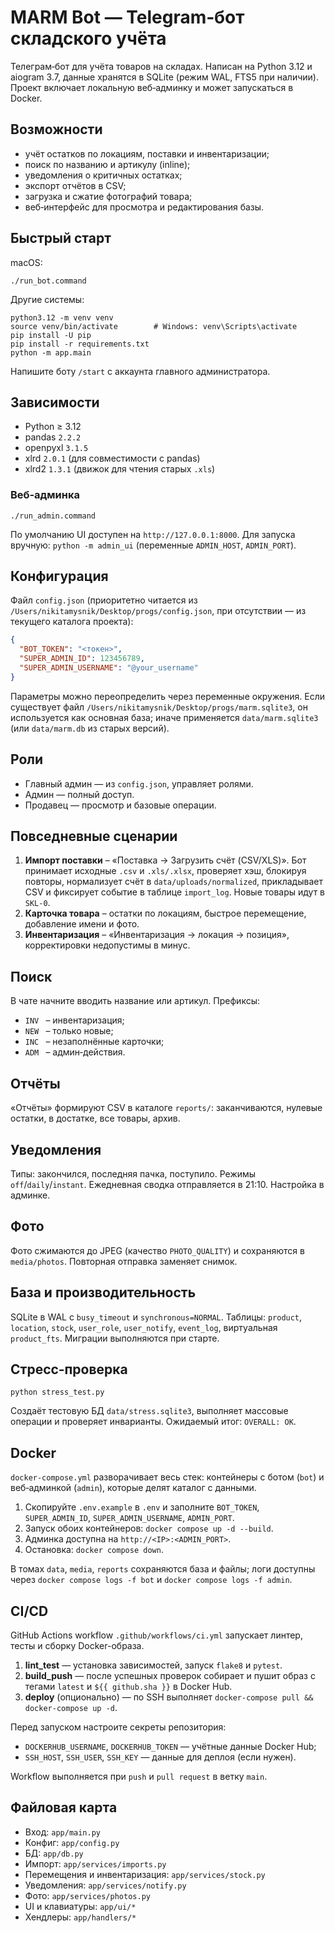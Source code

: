 # MARM Bot — Telegram‑бот складского учёта

Телеграм‑бот для учёта товаров на складах. Написан на Python 3.12 и aiogram 3.7, данные хранятся в SQLite (режим WAL, FTS5 при наличии). Проект включает локальную веб‑админку и может запускаться в Docker.

## Возможности
- учёт остатков по локациям, поставки и инвентаризации;
- поиск по названию и артикулу (inline);
- уведомления о критичных остатках;
- экспорт отчётов в CSV;
- загрузка и сжатие фотографий товара;
- веб‑интерфейс для просмотра и редактирования базы.

## Быстрый старт
macOS:
```
./run_bot.command
```
Другие системы:
```
python3.12 -m venv venv
source venv/bin/activate        # Windows: venv\Scripts\activate
pip install -U pip
pip install -r requirements.txt
python -m app.main
```
Напишите боту `/start` с аккаунта главного администратора.

## Зависимости
- Python ≥ 3.12
- pandas `2.2.2`
- openpyxl `3.1.5`
- xlrd `2.0.1` (для совместимости с pandas)
- xlrd2 `1.3.1` (движок для чтения старых `.xls`)

### Веб‑админка
```
./run_admin.command
```
По умолчанию UI доступен на `http://127.0.0.1:8000`. Для запуска вручную: `python -m admin_ui` (переменные `ADMIN_HOST`, `ADMIN_PORT`).

## Конфигурация
Файл `config.json` (приоритетно читается из `/Users/nikitamysnik/Desktop/progs/config.json`, при отсутствии — из текущего каталога проекта):
```json
{
  "BOT_TOKEN": "<токен>",
  "SUPER_ADMIN_ID": 123456789,
  "SUPER_ADMIN_USERNAME": "@your_username"
}
```
Параметры можно переопределить через переменные окружения. Если существует файл `/Users/nikitamysnik/Desktop/progs/marm.sqlite3`, он используется как основная база; иначе применяется `data/marm.sqlite3` (или `data/marm.db` из старых версий).

## Роли
- Главный админ — из `config.json`, управляет ролями.
- Админ — полный доступ.
- Продавец — просмотр и базовые операции.

## Повседневные сценарии
1. **Импорт поставки** – «Поставка → Загрузить счёт (CSV/XLS)». Бот принимает исходные `.csv` и `.xls/.xlsx`, проверяет хэш, блокируя повторы, нормализует счёт в `data/uploads/normalized`, прикладывает CSV и фиксирует событие в таблице `import_log`. Новые товары идут в `SKL‑0`.
2. **Карточка товара** – остатки по локациям, быстрое перемещение, добавление имени и фото.
3. **Инвентаризация** – «Инвентаризация → локация → позиция», корректировки недопустимы в минус.

## Поиск
В чате начните вводить название или артикул. Префиксы:
- `INV ` – инвентаризация;
- `NEW ` – только новые;
- `INC ` – незаполнённые карточки;
- `ADM ` – админ‑действия.

## Отчёты
«Отчёты» формируют CSV в каталоге `reports/`: заканчиваются, нулевые остатки, в достатке, все товары, архив.

## Уведомления
Типы: закончился, последняя пачка, поступило. Режимы `off`/`daily`/`instant`. Ежедневная сводка отправляется в 21:10. Настройка в админке.

## Фото
Фото сжимаются до JPEG (качество `PHOTO_QUALITY`) и сохраняются в `media/photos`. Повторная отправка заменяет снимок.

## База и производительность
SQLite в WAL с `busy_timeout` и `synchronous=NORMAL`. Таблицы: `product`, `location`, `stock`, `user_role`, `user_notify`, `event_log`, виртуальная `product_fts`. Миграции выполняются при старте.

## Стресс‑проверка
```
python stress_test.py
```
Создаёт тестовую БД `data/stress.sqlite3`, выполняет массовые операции и проверяет инварианты. Ожидаемый итог: `OVERALL: OK`.

## Docker
`docker-compose.yml` разворачивает весь стек: контейнеры с ботом (`bot`) и веб‑админкой (`admin`), которые делят каталог с данными.

1. Скопируйте `.env.example` в `.env` и заполните `BOT_TOKEN`, `SUPER_ADMIN_ID`, `SUPER_ADMIN_USERNAME`, `ADMIN_PORT`.
2. Запуск обоих контейнеров: `docker compose up -d --build`.
3. Админка доступна на `http://<IP>:<ADMIN_PORT>`.
4. Остановка: `docker compose down`.

В томах `data`, `media`, `reports` сохраняются база и файлы; логи доступны через `docker compose logs -f bot` и `docker compose logs -f admin`.

## CI/CD

GitHub Actions workflow `.github/workflows/ci.yml` запускает линтер, тесты и сборку Docker-образа.

1. **lint_test** — установка зависимостей, запуск `flake8` и `pytest`.
2. **build_push** — после успешных проверок собирает и пушит образ с тегами `latest` и `${{ github.sha }}` в Docker Hub.
3. **deploy** (опционально) — по SSH выполняет `docker-compose pull && docker-compose up -d`.

Перед запуском настроите секреты репозитория:
- `DOCKERHUB_USERNAME`, `DOCKERHUB_TOKEN` — учётные данные Docker Hub;
- `SSH_HOST`, `SSH_USER`, `SSH_KEY` — данные для деплоя (если нужен).

Workflow выполняется при `push` и `pull request` в ветку `main`.

## Файловая карта
- Вход: `app/main.py`
- Конфиг: `app/config.py`
- БД: `app/db.py`
- Импорт: `app/services/imports.py`
- Перемещения и инвентаризация: `app/services/stock.py`
- Уведомления: `app/services/notify.py`
- Фото: `app/services/photos.py`
- UI и клавиатуры: `app/ui/*`
- Хендлеры: `app/handlers/*`
